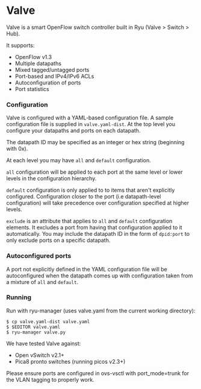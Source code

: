 # Valve

Valve is a smart OpenFlow switch controller built in Ryu (Valve > Switch > Hub).

It supports:
 * OpenFlow v1.3
 * Multiple datapaths
 * Mixed tagged/untagged ports
 * Port-based and IPv4/IPv6 ACLs
 * Autoconfiguration of ports
 * Port statistics

### Configuration

Valve is configured with a YAML-based configuration file. A sample configuration file is supplied in `valve.yaml-dist`. At the top level you configure your datapaths and ports on each datapath.

The datapath ID may be specified as an integer or hex string (beginning with 0x).

At each level you may have `all` and `default` configuration.

`all` configuration will be applied to each port at the same level or lower levels in the configuration hierarchy.

`default` configuration is only applied to to items that aren't explicitly configured. Configuration closer to the port (i.e datapath-level configuration) will take precedence over configuration specified at higher levels.

`exclude` is an attribute that applies to `all` and `default` configuration elements. It excludes a port from having that configuration applied to it automatically. You may include the datapath ID in the form of `dpid:port` to only exclude ports on a specific datapath.

### Autoconfigured ports

A port not explicitly defined in the YAML configuration file will be autoconfigured when the datapath comes up with configuration taken from a mixture of `all` and `default`.

### Running

Run with ryu-manager (uses valve.yaml from the current working directory):

```
$ cp valve.yaml-dist valve.yaml
$ $EDITOR valve.yaml
$ ryu-manager valve.py
```

We have tested Valve against:
 * Open vSwitch v2.1+
 * Pica8 pronto switches (running picos v2.3+)

Please ensure ports are configured in ovs-vsctl with port_mode=trunk for the VLAN tagging to properly work.
